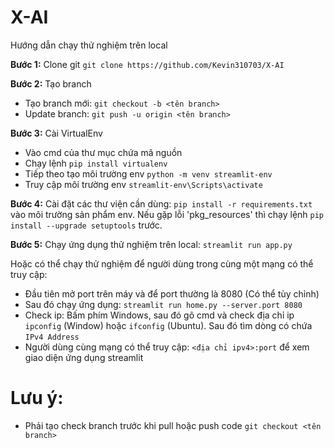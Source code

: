 # X-AI

Hướng dẫn chạy thử nghiệm trên local

**Bước 1:** Clone git `git clone https://github.com/Kevin310703/X-AI`

**Bước 2:** Tạo branch  
- Tạo branch mới: `git checkout -b <tên branch>`
- Update branch: `git push -u origin <tên branch>`
  
**Bước 3:** Cài VirtualEnv 
- Vào cmd của thư mục chứa mã nguồn
- Chạy lệnh `pip install virtualenv`
- Tiếp theo tạo môi trường env `python -m venv streamlit-env`
- Truy cập môi trường env `streamlit-env\Scripts\activate`

**Bước 4:** Cài đặt các thư viện cần dùng: `pip install -r requirements.txt` vào môi trường sản phẩm env. Nếu gặp lỗi 'pkg_resources' thì chạy lệnh `pip install --upgrade setuptools` trước.

**Bước 5:** Chạy ứng dụng thử nghiệm trên local: `streamlit run app.py`

 Hoặc có thể chạy thử nghiệm để người dùng trong cùng một mạng có thể truy cập:
 - Đầu tiên mở port trên máy và để port thường là 8080 (Có thể tùy chỉnh)
 - Sau đó chạy ứng dụng: `streamlit run home.py --server.port 8080`
 - Check ip: Bấm phím Windows, sau đó gõ cmd và check địa chỉ ip `ipconfig` (Window) hoặc `ifconfig` (Ubuntu). Sau đó tìm dòng có chứa `IPv4 Address`
 - Người dùng cùng mạng có thể truy cập: `<địa chỉ ipv4>:port` để xem giao diện ứng dụng streamlit


# Lưu ý:
- Phải tạo check branch trước khi pull hoặc push code `git checkout <tên branch>`